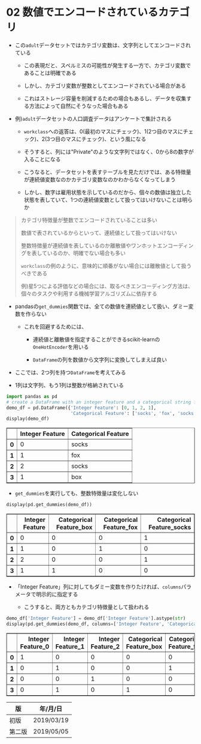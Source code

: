 
02 数値でエンコードされているカテゴリ
===============================

* この`adult`データセットではカテゴリ変数は、文字列としてエンコードされている

    * この表現だと、スペルミスの可能性が発生する一方で、カテゴリ変数であることは明確である

    * しかし、カテゴリ変数が整数としてエンコードされている場合がある

    * これはストレージ容量を削減するための場合もあるし、データを収集する方法によって自然にそうなった場合もある

* 例)`adult`データセットの人口調査データはアンケートで集計される

    * `workclass`への返答は、0(最初のマスにチェック)、1(2つ目のマスにチェック)、2(3つ目のマスにチェック)、という風になる

    * そうすると、列には"Private"のような文字列ではなく、0から8の数字が入ることになる

    * こうなると、データセットを表すテーブルを見ただけでは、ある特徴量が連続値変数なのかカテゴリ変数なのかわからなくなってしまう

    * しかし、数字は雇用状態を示しているのだから、個々の数値は独立した状態を表していて、1つの連続値変数として扱ってはいけないことは明らか

> カテゴリ特徴量が整数でエンコードされていることは多い
>
> 数値で表されているからといって、連続値として扱ってはいけない
>
> 整数特徴量が連続値を表しているのか離散値やワンホットエンコーディングを表しているのか、明確でない場合も多い
>
> `workclass`の例のように、意味的に順番がない場合には離散値として扱うべきである
>
> 例)星5つによる評価などの場合には、取るべきエンコーディング方法は、個々のタスクや利用する機械学習アルゴリズムに依存する

* pandasの`get_dummies`関数では、全ての数値を連続値として扱い、ダミー変数を作らない

    * これを回避するためには、

        * 連続値と離散値を指定することができるscikit-learnの`OneHotEncoder`を用いる

        * `DataFrame`の列を数値から文字列に変換してしまえば良い

* ここでは、2つ列を持つ`DataFrame`を考えてみる

* 1列は文字列、もう1列は整数が格納されている


```python
import pandas as pd
# create a DataFrame with an integer feature and a categorical string feature
demo_df = pd.DataFrame({'Integer Feature': [0, 1, 2, 1],
                        'Categorical Feature': ['socks', 'fox', 'socks', 'box']})
display(demo_df)
```


<div>
<style scoped>
    .dataframe tbody tr th:only-of-type {
        vertical-align: middle;
    }

    .dataframe tbody tr th {
        vertical-align: top;
    }

    .dataframe thead th {
        text-align: right;
    }
</style>
<table border="1" class="dataframe">
  <thead>
    <tr style="text-align: right;">
      <th></th>
      <th>Integer Feature</th>
      <th>Categorical Feature</th>
    </tr>
  </thead>
  <tbody>
    <tr>
      <th>0</th>
      <td>0</td>
      <td>socks</td>
    </tr>
    <tr>
      <th>1</th>
      <td>1</td>
      <td>fox</td>
    </tr>
    <tr>
      <th>2</th>
      <td>2</td>
      <td>socks</td>
    </tr>
    <tr>
      <th>3</th>
      <td>1</td>
      <td>box</td>
    </tr>
  </tbody>
</table>
</div>


* `get_dummies`を実行しても、整数特徴量は変化しない


```python
display(pd.get_dummies(demo_df))
```


<div>
<style scoped>
    .dataframe tbody tr th:only-of-type {
        vertical-align: middle;
    }

    .dataframe tbody tr th {
        vertical-align: top;
    }

    .dataframe thead th {
        text-align: right;
    }
</style>
<table border="1" class="dataframe">
  <thead>
    <tr style="text-align: right;">
      <th></th>
      <th>Integer Feature</th>
      <th>Categorical Feature_box</th>
      <th>Categorical Feature_fox</th>
      <th>Categorical Feature_socks</th>
    </tr>
  </thead>
  <tbody>
    <tr>
      <th>0</th>
      <td>0</td>
      <td>0</td>
      <td>0</td>
      <td>1</td>
    </tr>
    <tr>
      <th>1</th>
      <td>1</td>
      <td>0</td>
      <td>1</td>
      <td>0</td>
    </tr>
    <tr>
      <th>2</th>
      <td>2</td>
      <td>0</td>
      <td>0</td>
      <td>1</td>
    </tr>
    <tr>
      <th>3</th>
      <td>1</td>
      <td>1</td>
      <td>0</td>
      <td>0</td>
    </tr>
  </tbody>
</table>
</div>


* 「Integer Feature」列に対してもダミー変数を作りたければ、`columns`パラメータで明示的に指定する

    * こうすると、両方ともカテゴリ特徴量として扱われる


```python
demo_df['Integer Feature'] = demo_df['Integer Feature'].astype(str)
display(pd.get_dummies(demo_df, columns=['Integer Feature', 'Categorical Feature']))
```


<div>
<style scoped>
    .dataframe tbody tr th:only-of-type {
        vertical-align: middle;
    }

    .dataframe tbody tr th {
        vertical-align: top;
    }

    .dataframe thead th {
        text-align: right;
    }
</style>
<table border="1" class="dataframe">
  <thead>
    <tr style="text-align: right;">
      <th></th>
      <th>Integer Feature_0</th>
      <th>Integer Feature_1</th>
      <th>Integer Feature_2</th>
      <th>Categorical Feature_box</th>
      <th>Categorical Feature_fox</th>
      <th>Categorical Feature_socks</th>
    </tr>
  </thead>
  <tbody>
    <tr>
      <th>0</th>
      <td>1</td>
      <td>0</td>
      <td>0</td>
      <td>0</td>
      <td>0</td>
      <td>1</td>
    </tr>
    <tr>
      <th>1</th>
      <td>0</td>
      <td>1</td>
      <td>0</td>
      <td>0</td>
      <td>1</td>
      <td>0</td>
    </tr>
    <tr>
      <th>2</th>
      <td>0</td>
      <td>0</td>
      <td>1</td>
      <td>0</td>
      <td>0</td>
      <td>1</td>
    </tr>
    <tr>
      <th>3</th>
      <td>0</td>
      <td>1</td>
      <td>0</td>
      <td>1</td>
      <td>0</td>
      <td>0</td>
    </tr>
  </tbody>
</table>
</div>


| 版     | 年/月/日   |
| ------ | ---------- |
| 初版   | 2019/03/19 |
| 第二版 | 2019/05/05 |
